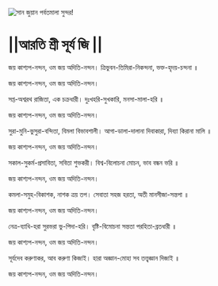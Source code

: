 ![সান জুয়ান পর্বতমালা সুন্দর!](lib/assets/images/artis/img.png "সান জুয়ান পর্বতমালা")

# ||আরতি শ্রী সূর্য জি ||

জয় কাশ্যপ-নন্দন, ওম জয় অদিতি-নন্দন।
ত্রিভুবন-তিমিরা-নিকন্দনা, ভক্ত-হৃদয়-চন্দনা ॥

জয় কাশ্যপ-নন্দন, ওম জয় অদিতি-নন্দন।

সপ্ত-অশ্বরথ রাজিতা, এক চক্রধারী।
দুঃখহরি-সুখকারি, মনসা-মালা-হরি ॥

জয় কাশ্যপ-নন্দন, ওম জয় অদিতি-নন্দন।

সুরা-মুনি-ভুসুরা-বন্দিতা, বিমলা বিভাবশালী।
আগা-ডালা-দালানা দিবাকারা, দিব্যা কিরানা মালি ॥

জয় কাশ্যপ-নন্দন, ওম জয় অদিতি-নন্দন।

সকাল-সুকর্ম-প্রসাবিতা, সবিতা শুভকরী।
বিশ্ব-বিলোচনা মোচন, ভাব বন্ধন ভরি ॥

জয় কাশ্যপ-নন্দন, ওম জয় অদিতি-নন্দন।

কমলা-সমুহ-বিকাশক, নাশক ত্রয় তপ।
সেবাতা সহজ হরতা, অতী মানসীজা-সন্তপা ॥

জয় কাশ্যপ-নন্দন, ওম জয় অদিতি-নন্দন।

নেত্র-ব্যাধি-হরা সুরভরা ভু-পিদা-হরি।
বৃষ্টি-বিমোচনা সন্ততা পরহিতা-ব্রতধারী ॥

জয় কাশ্যপ-নন্দন, ওম জয় অদিতি-নন্দন।

সূর্যদেব করুণাকর, আব করুণা কিজাই।
হারা অজ্ঞান-মোহা সব তত্ত্বজ্ঞান দিজাই ॥

জয় কাশ্যপ-নন্দন, ওম জয় অদিতি-নন্দন।